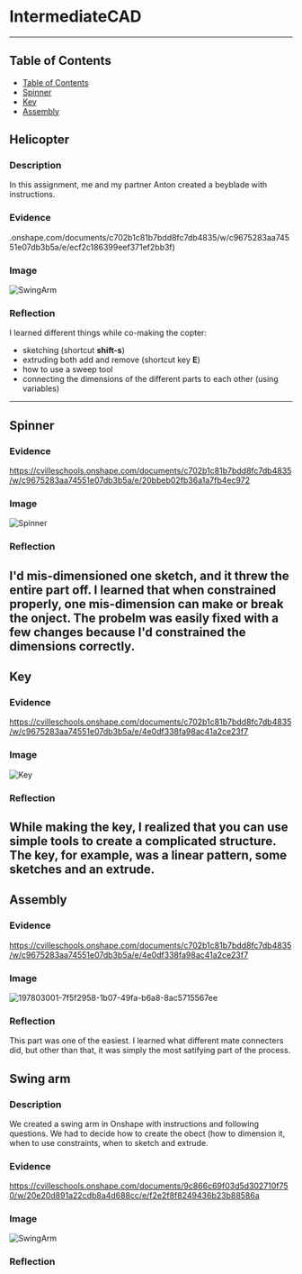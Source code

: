 # IntermediateCAD

---
## Table of Contents
* [Table of Contents](#Table-of-Contents)
* [Spinner](#Spinner)
* [Key](#Key)
* [Assembly](#Assembly)

## Helicopter

### Description

In this assignment, me and my partner Anton created a beyblade with instructions.

### Evidence
.onshape.com/documents/c702b1c81b7bdd8fc7db4835/w/c9675283aa74551e07db3b5a/e/ecf2c186399eef371ef2bb3f)
### Image

![SwingArm](https://user-images.githubusercontent.com/112981481/197858749-c0188a26-fbfb-49a0-88f4-b65734b466fb.png)

### Reflection
I learned different things while co-making the copter:
* sketching (shortcut **shift-s**)
* extruding both add and remove (shortcut key **E**)
* how to use a sweep tool
* connecting the dimensions of the different parts to each other (using variables)



---


## Spinner

### Evidence
https://cvilleschools.onshape.com/documents/c702b1c81b7bdd8fc7db4835/w/c9675283aa74551e07db3b5a/e/20bbeb02fb36a1a7fb4ec972
### Image
![Spinner](https://user-images.githubusercontent.com/112981481/197611531-d8000e6c-523e-41c2-a6bf-4a54baa3eb99.png)
### Reflection
I'd mis-dimensioned one sketch, and it threw the entire part off. I learned that when constrained properly, one mis-dimension can make or break the onject. The probelm was easily fixed with a few changes because I'd constrained the dimensions correctly.
---


## Key

### Evidence
https://cvilleschools.onshape.com/documents/c702b1c81b7bdd8fc7db4835/w/c9675283aa74551e07db3b5a/e/4e0df338fa98ac41a2ce23f7
### Image
![Key](https://user-images.githubusercontent.com/112981481/197612020-202feb01-f17b-4c26-bdfa-4458e87be5e3.png)
### Reflection
While making the key, I realized that you can use simple tools to create a complicated structure. The key, for example, was a linear pattern, some sketches and an extrude.
---


## Assembly

### Evidence
https://cvilleschools.onshape.com/documents/c702b1c81b7bdd8fc7db4835/w/c9675283aa74551e07db3b5a/e/4e0df338fa98ac41a2ce23f7
### Image
![197803001-7f5f2958-1b07-49fa-b6a8-8ac5715567ee](https://user-images.githubusercontent.com/112981481/197854309-095b6066-ba5c-47bc-9284-3c3a79919775.gif)
### Reflection
This part was one of the easiest. I learned what different mate connecters did, but other than that, it was simply the most satifying part of the process.



## Swing arm

### Description

We created a swing arm in Onshape with instructions and following questions. We had to decide how to create the obect (how to dimension it, when to use constraints, when to sketch and extrude.

### Evidence
https://cvilleschools.onshape.com/documents/9c866c69f03d5d302710f750/w/20e20d891a22cdb8a4d688cc/e/f2e2f8f8249436b23b88586a
### Image
![SwingArm](https://user-images.githubusercontent.com/112981481/197858967-cc99ea0a-1968-4cb4-8165-aa673dac48f6.png)
### Reflection
